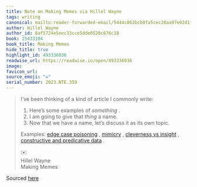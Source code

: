 ```yaml
---
title: Note on Making Memes via Hillel Wayne
tags: writing
canonical: mailto:reader-forwarded-email/5444c062bcb0fa5cec28aa97e02d1f19
author: Hillel Wayne
author_id: 8af5724e5eec33cce5dde0520c676c18
book: 25433104
book_title: Making Memes
hide_title: true
highlight_id: 493336036
readwise_url: https://readwise.io/open/493336036
image:
favicon_url:
source_emoji: "✉️"
serial_number: 2023.NTE.359
---
```

> I’ve been thinking of a kind of article I commonly write:
> 
> 1.  Here’s some examples of *something* .
> 2.  I am going to give that *thing* a name.
> 3.  Now that we have a name, let’s discuss it as its own topic.
> 
> Examples: [edge case poisoning](https://buttondown.email/hillelwayne/archive/edge-case-poisoning/) , [mimicry](https://www.hillelwayne.com/post/software-mimicry/) , [cleverness vs insight](https://www.hillelwayne.com/post/cleverness/) , [constructive and predicative data](https://www.hillelwayne.com/post/constructive/) .
> <div class="quoteback-footer"><div class="quoteback-avatar"><span class="mini-emoji"> ✉️</span></div><div class="quoteback-metadata"><div class="metadata-inner"><span style="display:none">FROM:</span><div aria-label="Hillel Wayne" class="quoteback-author"> Hillel Wayne</div><div aria-label="Making Memes" class="quoteback-title"> Making Memes</div></div></div></div>

Sourced [here](https://buttondown.email/hillelwayne/archive/making-memes/)